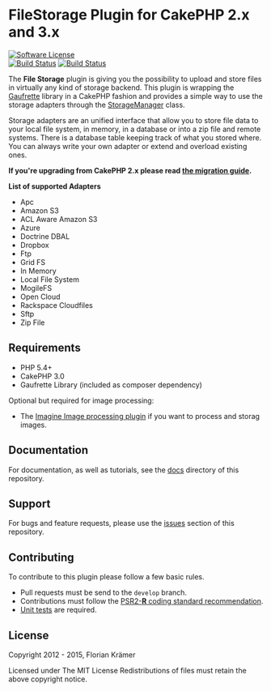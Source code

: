 FileStorage Plugin for CakePHP 2.x and 3.x
==========================================

[![Software License](https://img.shields.io/badge/license-MIT-brightgreen.svg?style=flat-square)](LICENSE.txt)  
[![Build Status](https://img.shields.io/travis/burzum/cakephp-file-storage/3.0.svg?style=flat-square)](https://travis-ci.org/burzum/cakephp-file-storage) 
[![Build Status](https://img.shields.io/coveralls/burzum/cakephp-file-storage/3.0.svg?style=flat-square)](https://travis-ci.org/burzum/cakephp-file-storage)

The **File Storage** plugin is giving you the possibility to upload and store files in virtually any kind of storage backend. This plugin is wrapping the [Gaufrette](https://github.com/KnpLabs/Gaufrette) library in a CakePHP fashion and provides a simple way to use the storage adapters through the [StorageManager](Lib/StorageManager.php) class.

Storage adapters are an unified interface that allow you to store file data to your local file system, in memory, in a database or into a zip file and remote systems. There is a database table keeping track of what you stored where. You can always write your own adapter or extend and overload existing ones.

**If you're upgrading from CakePHP 2.x please read [the migration guide](docs/Documentation/Migrating-from-CakePHP-2.md).**

**List of supported Adapters**

 * Apc
 * Amazon S3
 * ACL Aware Amazon S3
 * Azure
 * Doctrine DBAL
 * Dropbox
 * Ftp
 * Grid FS
 * In Memory
 * Local File System
 * MogileFS
 * Open Cloud
 * Rackspace Cloudfiles
 * Sftp
 * Zip File

Requirements
------------

 * PHP 5.4+
 * CakePHP 3.0
 * Gaufrette Library (included as composer dependency)

Optional but required for image processing:

 * The [Imagine Image processing plugin](https://github.com/burzum/cakephp-imagine-plugin) if you want to process and storag images.

Documentation
-------------

For documentation, as well as tutorials, see the [docs](docs/Home.md) directory of this repository.

Support
-------

For bugs and feature requests, please use the [issues](https://github.com/burzum/cakephp-file-storage/issues) section of this repository.

Contributing
------------

To contribute to this plugin please follow a few basic rules.

* Pull requests must be send to the ```develop``` branch.
* Contributions must follow the [PSR2-**R** coding standard recommendation](https://github.com/php-fig-rectified/fig-rectified-standards).
* [Unit tests](http://book.cakephp.org/3.0/en/development/testing.html) are required.

License
-------

Copyright 2012 - 2015, Florian Krämer

Licensed under The MIT License
Redistributions of files must retain the above copyright notice.
